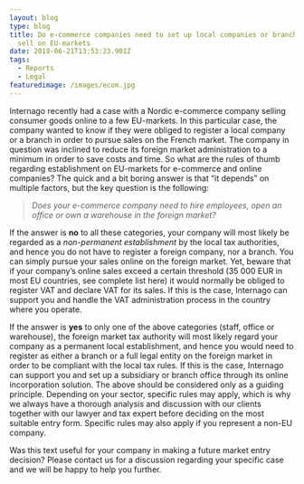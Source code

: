 ```yaml
---
layout: blog
type: blog
title: Do e-commerce companies need to set up local companies or branches to
  sell on EU-markets
date: 2019-06-21T13:53:23.901Z
tags:
  - Reports
  - Legal
featuredimage: /images/ecom.jpg
---
```

Internago recently had a case with a Nordic e-commerce company selling consumer goods online to a few EU-markets. In this particular case, the company wanted to know if they were obliged to register a local company or a branch in order to pursue sales on the French market. The company in question was inclined to reduce its foreign market administration to a minimum in order to save costs and time. So what are the rules of thumb regarding establishment on EU-markets for e-commerce and online companies? The quick and a bit boring answer is that “it depends” on multiple factors, but the key question is the following:


> *Does your e-commerce company need to hire employees, open an office or own a warehouse in the foreign market?*


If the answer is **no** to all these categories, your company will most likely be regarded as a *non-permanent establishment* by the local tax authorities, and hence you do not have to register a foreign company, nor a branch. You can simply pursue your sales online on the foreign market. Yet, beware that if your company’s online sales exceed a certain threshold (35 000 EUR in most EU countries, see complete list here) it would normally be obliged to register VAT and declare VAT for its sales. If this is the case, Internago can support you and handle the VAT administration process in the country where you operate. 

If the answer is **yes** to only one of the above categories (staff, office or warehouse), the foreign market tax authority will most likely regard your company as a permanent local establishment, and hence you would need to register as either a branch or a full legal entity on the foreign market in order to be compliant with the local tax rules. If this is the case, Internago can support you and set up a subsidiary or branch office through its online incorporation solution. The above should be considered only as a guiding principle. Depending on your sector, specific rules may apply, which is why we always have a thorough analysis and discussion with our clients together with our lawyer and tax expert before deciding on the most suitable entry form. Specific rules may also apply if you represent a non-EU company. 

Was this text useful for your company in making a future market entry decision? Please contact us for a discussion regarding your specific case and we will be happy to help you further.  